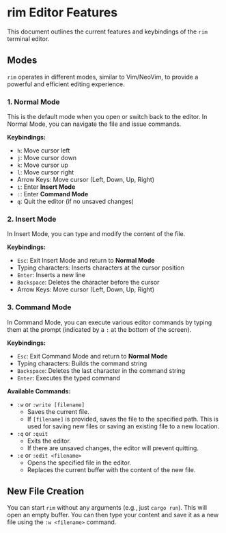 # rim Editor Features

This document outlines the current features and keybindings of the `rim` terminal editor.

## Modes

`rim` operates in different modes, similar to Vim/NeoVim, to provide a powerful and efficient editing experience.

### 1. Normal Mode

This is the default mode when you open or switch back to the editor. In Normal Mode, you can navigate the file and issue commands.

**Keybindings:**

-   `h`: Move cursor left
-   `j`: Move cursor down
-   `k`: Move cursor up
-   `l`: Move cursor right
-   Arrow Keys: Move cursor (Left, Down, Up, Right)
-   `i`: Enter **Insert Mode**
-   `:`: Enter **Command Mode**
-   `q`: Quit the editor (if no unsaved changes)

### 2. Insert Mode

In Insert Mode, you can type and modify the content of the file.

**Keybindings:**

-   `Esc`: Exit Insert Mode and return to **Normal Mode**
-   Typing characters: Inserts characters at the cursor position
-   `Enter`: Inserts a new line
-   `Backspace`: Deletes the character before the cursor
-   Arrow Keys: Move cursor (Left, Down, Up, Right)

### 3. Command Mode

In Command Mode, you can execute various editor commands by typing them at the prompt (indicated by a `:` at the bottom of the screen).

**Keybindings:**

-   `Esc`: Exit Command Mode and return to **Normal Mode**
-   Typing characters: Builds the command string
-   `Backspace`: Deletes the last character in the command string
-   `Enter`: Executes the typed command

**Available Commands:**

-   `:w` or `:write [filename]`
    -   Saves the current file.
    -   If `[filename]` is provided, saves the file to the specified path. This is used for saving new files or saving an existing file to a new location.
-   `:q` or `:quit`
    -   Exits the editor.
    -   If there are unsaved changes, the editor will prevent quitting.
-   `:e` or `:edit <filename>`
    -   Opens the specified file in the editor.
    -   Replaces the current buffer with the content of the new file.

## New File Creation

You can start `rim` without any arguments (e.g., just `cargo run`). This will open an empty buffer. You can then type your content and save it as a new file using the `:w <filename>` command.
